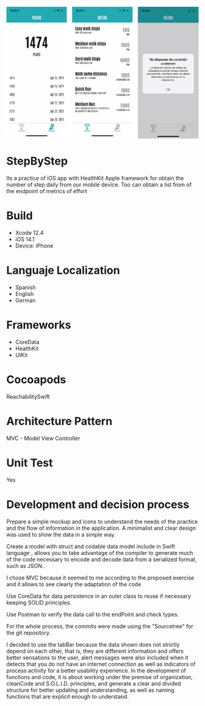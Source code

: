 
![image](CapturaStep.jpg)


# StepByStep
Its a practice of iOS app with HealthKit Apple framework for obtain the number of step daily from our mobile device. Too can obtain a list from of the endpoint of  metrics of effort

# Build
- Xcode 12.4 
- iOS  14.1
- Device: iPhone

# Languaje Localization
- Spanish
- English
- German

# Frameworks 
- CoreData
- HealthKit
- UIKit

# Cocoapods
ReachabilitySwift

# Architecture Pattern
MVC - Model View Controller

# Unit Test
Yes

# Development and decision process
Prepare a simple mockup and icons to understand the needs of the practice and the flow of information in the application. A minimalist and clear design was used to show the data in a simple way.

Create a model with struct and codable data model include in Swift language , allows you to take advantage of the compiler to generate much of the code necessary to encode and decode data from a serialized format, such as JSON.

I chose MVC because it seemed to me according to the proposed exercise and it allows to see clearly the adaptation of the code

Use CoreData for data persistence in an outer class to reuse if necessary keeping SOLID principles.

Use Postman to verify the data call to the endPoint and check types.

For the whole process, the commits were made using the "Sourcetree" for the git repository.

I decided to use the tabBar because the data shown does not strictly depend on each other, that is, they are different information and offers better sensations to the user, alert messages were also included when it detects that you do not have an internet connection as well as indicators of process activity for a better usability experience.
In the development of functions and code, it is about working under the premise of organization, cleanCode and S.O.L.I.D. principles, and generate a clear and divided structure for better updating and understanding, as well as naming functions that are explicit enough to understand.




